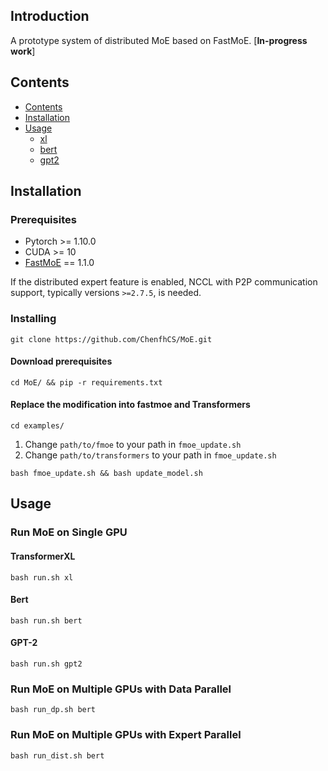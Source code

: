 ## Introduction

A prototype system of distributed MoE based on FastMoE.  [**In-progress work**]

## Contents
* [Contents](#contents)
* [Installation](#installation)
* [Usage](#usage)
  * [xl](#TransformerXL)
  * [bert](#Bert)
  * [gpt2](#GPT-2)

## Installation

### Prerequisites
* Pytorch >= 1.10.0
* CUDA >= 10
* [FastMoE](https://github.com/laekov/fastmoe) == 1.1.0

If the distributed expert feature is enabled, NCCL with P2P communication
support, typically versions `>=2.7.5`, is needed. 

### Installing
```
git clone https://github.com/ChenfhCS/MoE.git
```
#### Download prerequisites
```
cd MoE/ && pip -r requirements.txt
```
#### Replace the modification into fastmoe and Transformers
```
cd examples/
```
1. Change `path/to/fmoe` to your path in ``fmoe_update.sh``
2. Change `path/to/transformers` to your path in ``fmoe_update.sh``
```
bash fmoe_update.sh && bash update_model.sh
```

## Usage
### Run MoE on Single GPU
#### TransformerXL
```
bash run.sh xl
```
#### Bert
```
bash run.sh bert
```
#### GPT-2
```
bash run.sh gpt2
```
### Run MoE on Multiple GPUs with Data Parallel
```
bash run_dp.sh bert
```
### Run MoE on Multiple GPUs with Expert Parallel
```
bash run_dist.sh bert
```
<!-- 
### Transformer-XL
#### 1. Download dataset
```
cd transformer-xl
bash scripts/getdata.sh
```

#### 2. Run example
```
bash scripts/run_enwik8_base_moe.sh train --work_dir=works/
```

### GPT-2
### 1. Download dataset
Before training GPT-2 model, corpus dataset should be prepared. We recommend to build your own corpus by using [Expanda](https://github.com/affjljoo3581/Expanda). Instead, training module requires tokenized training and evaluation datasets with their vocabulary file.

```
cd data/ && mkdir gpt2_wiki && cd gpt2_wiki
```
Download expanda:
```
pip install expanda
```
Then, download Wikipedia dump file from here. In this example, we are going to test with part of the [wiki](https://dumps.wikimedia.org/enwiki/). Download the file through the browser, move to workspace/src and rename to wiki.xml.bz2. Instead, run below code:
```
mkdir src
wget -O src/wiki.xml.bz2 https://dumps.wikimedia.org/enwiki/20230801/enwiki-20230801-pages-articles11.xml-p6899367p7054859.bz2
```
After downloading the dump file, we need to setup the configuration file. Create `expanda.cfg` file and write the below:
```
[expanda.ext.wikipedia]
num-cores           = 6

[tokenization]
unk-token           = <unk>
control-tokens      = <s>
                      </s>
                      <pad>

[build]
input-files         =
    --expanda.ext.wikipedia     src/wiki.xml.bz2
```
Now we are ready to build! Run Expanda by using:
```
expanda build
```

You may encounter a problem with:
```
TypeError: Can’t convert <tokenizers.trainers.BpeTrainer object at 0x7f8641325570> to Sequence
```

Just fix it by changing the following code in your `tokenizer.py` file:
```
tokenizer.train(trainer=trainer, files=[subset_file])
```

### 2. Install gpt2
Install gpt2 by importing this module to the python path:
```
export PYTHONPATH=/path/to/MoE/my_examples/GPT2/src
```
or you can add the above command to `~/.bashrc` file and do

```
source ~/.bashrc
```

### 3. Run example
```
bash scripts/run_gpt_moe.sh train --work_dir=works/
``` -->
